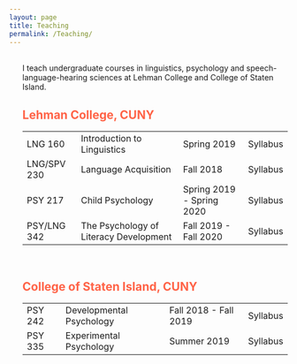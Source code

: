 ```yaml
---
layout: page
title: Teaching
permalink: /Teaching/
---
```

<ul class="page-content">
 <p><br />
    <body>
I teach undergraduate courses in linguistics, psychology and speech-language-hearing sciences at Lehman College and College of Staten Island.

<br>
<h2 style="color:Tomato;">Lehman College, CUNY</h2>
<table style="width:100%">

  <tr>
    <td>LNG 160</td>
    <td>Introduction to Linguistics</td>
    <td>Spring 2019</td>
    <td>Syllabus</td>
  </tr>
  <tr>
    <td>LNG/SPV 230</td>
    <td>Language Acquisition</td>
    <td>Fall 2018</td>
    <td>Syllabus</td>
  </tr>
  <tr>
    <td>PSY 217</td>
    <td>Child Psychology</td>
    <td>Spring 2019 - Spring 2020</td>
    <td>Syllabus</td>
  </tr>
  <tr>
    <td>PSY/LNG 342</td>
    <td>The Psychology of Literacy Development</td>
    <td>Fall 2019 - Fall 2020</td>
    <td>Syllabus</td>
  </tr>
</table>
</br>
<h2 style="color:Tomato;">College of Staten Island, CUNY</h2>

<table style="width:100%">

  <tr>
    <td>PSY 242</td>
    <td>Developmental Psychology</td>
    <td>Fall 2018 -  Fall 2019</td>
    <td>Syllabus</td>
  </tr>
  <tr>
    <td>PSY 335</td>
    <td>Experimental Psychology</td>
    <td>Summer 2019</td>
    <td>Syllabus</td>
  </tr>

</table>
<br/>
</ul>